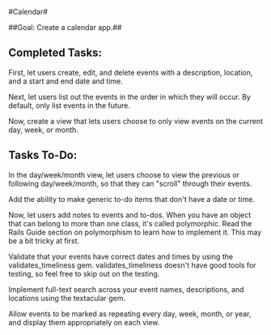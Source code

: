 #Calendar#

##Goal: Create a calendar app.##

Completed Tasks:
---------------

First, let users create, edit, and delete events with a description, location, and a start and end date and time.

Next, let users list out the events in the order in which they will occur. By default, only list events in the future.

Now, create a view that lets users choose to only view events on the current day, week, or month.


Tasks To-Do:
-----------

In the day/week/month view, let users choose to view the previous or following day/week/month, so that they can "scroll" through their events.

Add the ability to make generic to-do items that don't have a date or time.

Now, let users add notes to events and to-dos. When you have an object that can belong to more than one class, it's called polymorphic. Read the Rails Guide section on polymorphism to learn how to implement it. This may be a bit tricky at first.

Validate that your events have correct dates and times by using the validates_timeliness gem. validates_timeliness doesn't have good tools for testing, so feel free to skip out on the testing.

Implement full-text search across your event names, descriptions, and locations using the textacular gem.

Allow events to be marked as repeating every day, week, month, or year, and display them appropriately on each view.
